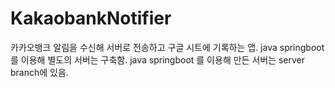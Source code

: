 # KakaobankNotifier

카카오뱅크 알림을 수신해 서버로 전송하고 구글 시트에 기록하는 앱.
java springboot 를 이용해 별도의 서버는 구축함.
java springboot 를 이용해 만든 서버는 server branch에 있음.
